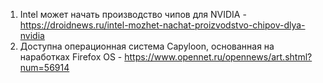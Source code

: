 1. Intel может начать производство чипов для NVIDIA - https://droidnews.ru/intel-mozhet-nachat-proizvodstvo-chipov-dlya-nvidia
1. Доступна операционная система Capyloon, основанная на наработках Firefox OS - https://www.opennet.ru/opennews/art.shtml?num=56914
